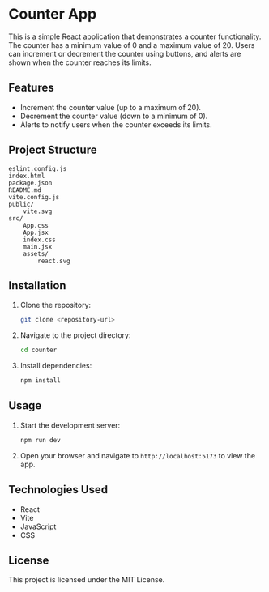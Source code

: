 # Counter App

This is a simple React application that demonstrates a counter functionality. The counter has a minimum value of 0 and a maximum value of 20. Users can increment or decrement the counter using buttons, and alerts are shown when the counter reaches its limits.

## Features

- Increment the counter value (up to a maximum of 20).
- Decrement the counter value (down to a minimum of 0).
- Alerts to notify users when the counter exceeds its limits.

## Project Structure

```
eslint.config.js
index.html
package.json
README.md
vite.config.js
public/
    vite.svg
src/
    App.css
    App.jsx
    index.css
    main.jsx
    assets/
        react.svg
```

## Installation

1. Clone the repository:
   ```bash
   git clone <repository-url>
   ```

2. Navigate to the project directory:
   ```bash
   cd counter
   ```

3. Install dependencies:
   ```bash
   npm install
   ```

## Usage

1. Start the development server:
   ```bash
   npm run dev
   ```

2. Open your browser and navigate to `http://localhost:5173` to view the app.

## Technologies Used

- React
- Vite
- JavaScript
- CSS

## License

This project is licensed under the MIT License.
